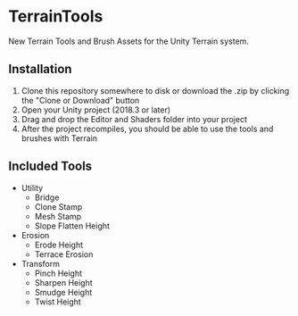 # TerrainTools
New Terrain Tools and Brush Assets for the Unity Terrain system.

## Installation
1. Clone this repository somewhere to disk or download the .zip by clicking the "Clone or Download" button
2. Open your Unity project (2018.3 or later)
3. Drag and drop the Editor and Shaders folder into your project
4. After the project recompiles, you should be able to use the tools and brushes with Terrain

## Included Tools
- Utility
  - Bridge
  - Clone Stamp
  - Mesh Stamp
  - Slope Flatten Height
- Erosion
  - Erode Height
  - Terrace Erosion
- Transform
  - Pinch Height
  - Sharpen Height
  - Smudge Height
  - Twist Height

